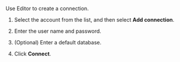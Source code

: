 
Use Editor to create a connection.

1.  Select the account from the list, and then select **Add connection**.

1.  Enter the user name and password.

1.  (Optional) Enter a default database.

1.  Click **Connect**.


